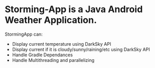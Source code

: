# Storming-App is a Java Android Weather Application.

StormingApp can:
 - Display current temperature using DarkSky API
 - Display current if it is cloudy/sunny/raining/etc using DarkSky API
 - Handle Gradle Dependances
 - Handle Multithreading and parallelizing 

